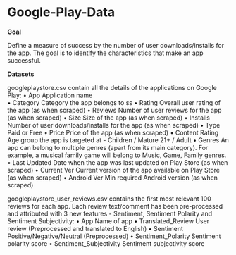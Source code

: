 # Google-Play-Data
**Goal**

Define a measure of success by the number of user downloads/installs for the app. The goal is to identify the characteristics that make an app successful.

**Datasets**

googleplaystore.csv contain all the details of the applications on Google Play:
• App Application name  
• Category Category the app belongs to ss
• Rating Overall user rating of the app (as when scraped)
• Reviews Number of user reviews for the app (as when scraped)
• Size Size of the app (as when scraped)
• Installs Number of user downloads/installs for the app (as when scraped)
• Type Paid or Free
• Price Price of the app (as when scraped)
• Content Rating Age group the app is targeted at - Children / Mature 21+ / Adult
• Genres An app can belong to multiple genres (apart from its main category). For example, a musical family game will belong to Music, Game, Family genres.
• Last Updated Date when the app was last updated on Play Store (as when scraped)
• Current Ver Current version of the app available on Play Store (as when scraped)
• Android Ver Min required Android version (as when scraped)

googleplaystore_user_reviews.csv contains the first most relevant 100 reviews for each app. Each review text/comment has been pre-processed and attributed with 3 new features - Sentiment, Sentiment Polarity and Sentiment Subjectivity:
• App Name of app
• Translated_Review User review (Preprocessed and translated to English)
• Sentiment Positive/Negative/Neutral (Preprocessed)
• Sentiment_Polarity Sentiment polarity score
• Sentiment_Subjectivity Sentiment subjectivity score

